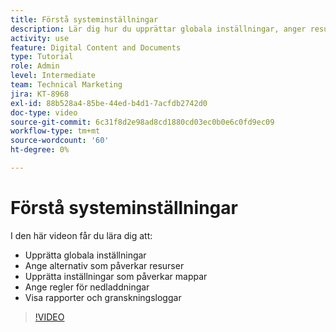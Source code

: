 ```yaml
---
title: Förstå systeminställningar
description: Lär dig hur du upprättar globala inställningar, anger resursalternativ, anger mappinställningar, gör hämtningsregler och visar rapporter och granskningsloggar i [!UICONTROL Workfront DAM].
activity: use
feature: Digital Content and Documents
type: Tutorial
role: Admin
level: Intermediate
team: Technical Marketing
jira: KT-8968
exl-id: 88b528a4-85be-44ed-b4d1-7acfdb2742d0
doc-type: video
source-git-commit: 6c31f8d2e98ad8cd1880cd03ec0b0e6c0fd9ec09
workflow-type: tm+mt
source-wordcount: '60'
ht-degree: 0%

---
```


# Förstå systeminställningar

I den här videon får du lära dig att:

* Upprätta globala inställningar
* Ange alternativ som påverkar resurser
* Upprätta inställningar som påverkar mappar
* Ange regler för nedladdningar
* Visa rapporter och granskningsloggar

>[!VIDEO](https://video.tv.adobe.com/v/335231/?quality=12&learn=on)

